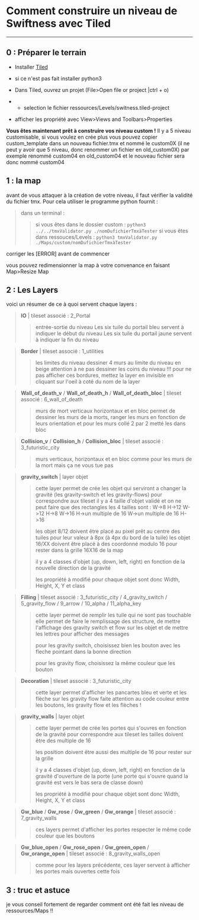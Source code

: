 # Comment construire un niveau de Swiftness avec Tiled

---

## 0 : Préparer le terrain

- Installer [Tiled](https://thorbjorn.itch.io/tiled)
- si ce n'est pas fait installer python3

- Dans Tiled, ouvrez un projet (File>Open file or project |ctrl + o)
- - selection le fichier ressources/Levels/switness.tiled-project

- afficher les propriété avec View>Views and Toolbars>Properties

**Vous êtes maintenant prêt à construire vos niveau custom !**
Il y a 5 niveau customisable, si vous voulez en crée plus vous pouvez copier custom_template dans un nouveau fichier.tmx et nommé le custom0X (il ne peut y avoir que 5 niveau, donc renommer un fichier en old_custom0X)
par exemple renommé custom04 en old_custom04 et le nouveau fichier sera donc nommé custom04

## 1 : la map

avant de vous attaquer à la création de votre niveau, il faut vérifier la validité du fichier tmx. Pour cela utiliser le programme python fournit :

>
> dans un terminal :
> > si vous êtes dans le dossier custom : `python3 ../../tmxValidator.py ./nomDufichierTmxàTester`
> > si vous êtes dans ressouces/Levels : `python3 tmxValidator.py ./Maps/custom/nomDufichierTmxàTester`
>

corriger les \[ERROR\] avant de commencer

vous pouvez redimensionner la map à votre convenance en faisant Map>Resize Map

## 2 : Les Layers

voici un résumer de ce à quoi servent chaque layers :

>
> **IO** | tileset associé : 2_Portal
>> entrée-sortie du niveau
>> Les six tuile du portail bleu servent à indiquer le début du niveau
>> Les six tuile du portail jaune servent à indiquer la fin du niveau
>
<!---->
>
> **Border** | tileset associé : 1_utilities
>> les limites du niveau
>> dessiner 4 murs au limite du niveau en beige
>> attention à ne pas dessiner les coins du niveau !!!
>> pour ne pas afficher ces bordures, mettez la layer en invisible en cliquant sur l'oeil à coté du nom de la layer
>
<!---->
>
> **Wall_of_death_v** / **Wall_of_death_h** / **Wall_of_death_bloc** | tileset associé : 6_wall_of_death
>> murs de mort verticaux horizontaux et en bloc
>> permet de dessiner les murs de la morts,
>> ranger les murs en fonction de leurs orientation et pour les murs collé 2 par 2 metté les dans bloc
>
<!---->
>
> **Collision_v** / **Collision_h** / **Collision_bloc** | tileset associé : 3_futuristic_city
>> murs verticaux, horizontaux et en bloc
>> comme pour les murs de la mort mais ça ne vous tue pas
>
<!---->
>
> **gravity_switch** | layer objet
>> cette layer permet de crée les objet qui serviront a changer la gravité (les gravity-switch et les gravity-flows)
>> pour correspondre aux tileset il y a 4 taille d'objet validé et on ne peut faire que des rectangles
>> les 4 tailles sont :
>> W->8 H->12
>> W->12 H->8
>> W->16 H->un multiple de 16
>> W->un multiple de 16 H->16
>>
>> les objet 8/12 doivent être placé au pixel prêt au centre des tuiles pour leur valeur à 8px (à 4px du bord de la tuile)
>> les objet 16/XX doivent être placé à des coordonné modulo 16 pour rester dans la grille 16X16 de la map
>>
>> il y a 4 classes d'objet (up, down, left, right) en fonction de la nouvelle direction de la gravité
>>
>> les propriété à modifié pour chaque objet sont donc Width, Height, X, Y et class
>
<!---->
>
> **Filling** | tileset associé : 3_futuristic_city / 4_gravity_switch / 5_gravity_flow / 9_arrow / 10_alpha / 11_alpha_key
>> cette layer permet de remplir les tuile qui ne sont pas touchable
>> elle permet de faire le remplissage des structure, de mettre l'affichage des gravity switch et flow sur les objet
>> et de mettre les lettres pour afficher des messages
>>
>> pour les gravity switch, choisissez bien les bouton avec les fleche pointant dans la bonne direction
>>
>> pour les gravity flow, choisissez la même couleur que les bouton
>
<!---->
>
> **Decoration** | tileset associé : 3_futuristic_city
>> cette layer permet d'afficher les pancartes bleu et verte et les flèche sur les gravity flow
>> faite attention au code couleur entre les boutons, les gravity flow et les flèches !
>
<!---->
>
> **gravity_walls** | layer objet
>> cette layer permet de crée les portes qui s'ouvres en fonction de la gravité
>> pour correspondre aux tileset les tailles doivent être des multiple de 16
>>
>> les position doivent être aussi des multiple de 16 pour rester sur la grille
>>
>> il y a 4 classes d'objet (up, down, left, right) en fonction de la gravité d'ouverture de la porte (une porte qui s'ouvre quand la gravité est vers le bas sera de classe down)
>>
>> les propriété à modifié pour chaque objet sont donc Width, Height, X, Y et class
>
<!---->
>
> **Gw_blue** / **Gw_rose** / **Gw_green** / **Gw_orange** | tileset associé : 7_gravity_walls
>> ces layers permet d'afficher les portes
>> respecter le même code couleur que les boutons
>
<!---->
>
> **Gw_blue_open** / **Gw_rose_open** / **Gw_green_open** / **Gw_orange_open** | tileset associé : 8_gravity_walls_open
>> comme pour les layers précédente, ces layer servent à afficher les portes mais ouvertes cette fois
>

## 3 : truc et astuce

je vous conseil fortement de regarder comment ont été fait les niveau de ressources/Maps !!
